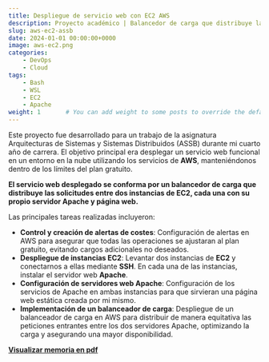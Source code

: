 ```yaml
---
title: Despliegue de servicio web con EC2 AWS 
description: Proyecto académico | Balancedor de carga que distribuye las solicitudes entre dos instancias de EC2, cada una con su propio servidor Apache y página web.
slug: aws-ec2-assb
date: 2024-01-01 00:00:00+0000
image: aws-ec2.png
categories:
    - DevOps
    - Cloud
tags:
    - Bash
    - WSL
    - EC2
    - Apache
weight: 1       # You can add weight to some posts to override the default sorting (date descending)
---
```


Este proyecto fue desarrollado para un trabajo de la asignatura Arquitecturas de Sistemas y Sistemas Distribuidos (ASSB) durante mi cuarto año de carrera. El objetivo principal era desplegar un servicio web funcional en un entorno en la nube utilizando los servicios de **AWS**, manteniéndonos dentro de los límites del plan gratuito.

**El servicio web desplegado se conforma por un balancedor de carga que distribuye las solicitudes entre dos instancias de EC2, cada una con su propio servidor Apache y página web.**

Las principales tareas realizadas incluyeron:

- **Control y creación de alertas de costes**: Configuración de alertas en AWS para asegurar que todas las operaciones se ajustaran al plan gratuito, evitando cargos adicionales no deseados.
- **Despliegue de instancias EC2**: Levantar dos instancias de **EC2** y conectarnos a ellas mediante **SSH**. En cada una de las instancias, instalar el servidor web **Apache**.
- **Configuración de servidores web Apache**: Configuración de los servicios de Apache en ambas instancias para que sirvieran una página web estática creada por mi mismo.
- **Implementación de un balanceador de carga**: Despliegue de un balanceador de carga en AWS para distribuir de manera equitativa las peticiones entrantes entre los dos servidores Apache, optimizando la carga y asegurando una mayor disponibilidad.


[**Visualizar memoria en pdf**](assb-aes-ec2.pdf)
